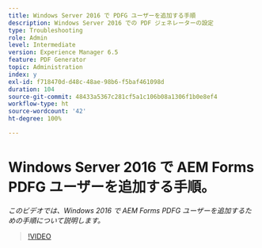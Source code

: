 ```yaml
---
title: Windows Server 2016 で PDFG ユーザーを追加する手順
description: Windows Server 2016 での PDF ジェネレーターの設定
type: Troubleshooting
role: Admin
level: Intermediate
version: Experience Manager 6.5
feature: PDF Generator
topic: Administration
index: y
exl-id: f718470d-d48c-48ae-98b6-f5baf461098d
duration: 104
source-git-commit: 48433a5367c281cf5a1c106b08a1306f1b0e8ef4
workflow-type: ht
source-wordcount: '42'
ht-degree: 100%

---
```


# Windows Server 2016 で AEM Forms PDFG ユーザーを追加する手順。

*このビデオでは、Windows 2016 で AEM Forms PDFG ユーザーを追加するための手順について説明します。*

>[!VIDEO](https://video.tv.adobe.com/v/335479?quality=12&learn=on)
